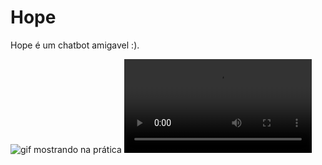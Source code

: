 # Hope
Hope é um chatbot amigavel :).

<img src="images/Hope.mkv" alt="gif mostrando na prática">
<video src="images/Hope.mkv" alt="gif mostrando na prática">



